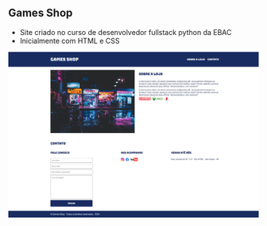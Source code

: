 ## Games Shop
- Site criado no curso de desenvolvedor fullstack python da EBAC
- Inicialmente com HTML e CSS

![image](https://github.com/AnielySilva/Site_Games_Shop_EBAC/blob/main/screenshot.png)
